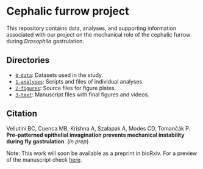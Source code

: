 # Cephalic furrow project

This repository contains data, analyses, and supporting information associated with our project on the mechanical role of the cephalic furrow during *Drosophila* gastrulation.

## Directories

- [`0-data`](0-data): Datasets used in the study.
- [`1-analyses`](1-analyses): Scripts and files of individual analyses.
- [`2-figures`](2-figures): Source files for figure plates.
- [`3-text`](3-text): Manuscript files with final figures and videos.

## Citation

Vellutini BC, Cuenca MB, Krishna A, Szałapak A, Modes CD, Tomančák P. **Pre-patterned epithelial invagination prevents mechanical instability during fly gastrulation**. (*in prep*)

Note: This work will soon be available as a preprint in bioRxiv. For a preview of the manuscript check [here](https://htmlpreview.github.io/?https://github.com/bruvellu/cephalic-furrow/blob/main/3-text/furrow.html).
